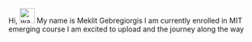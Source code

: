 Hi,
<img src="https://em-content.zobj.net/source/google/412/waving-hand_1f44b.png>" alt="waving hand" width="30">
My name is Meklit Gebregiorgis
I am currently enrolled in MIT emerging course
I am excited to upload and the journey along the way 
